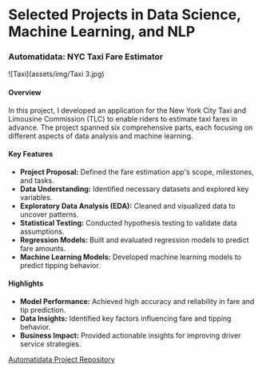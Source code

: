 # Selected Projects in Data Science, Machine Learning, and NLP


### Automatidata: NYC Taxi Fare Estimator

![Taxi](assets/img/Taxi 3.jpg)


#### Overview

In this project, I developed an application for the New York City Taxi and Limousine Commission (TLC) to enable riders to estimate taxi fares in advance. The project spanned six comprehensive parts, each focusing on different aspects of data analysis and machine learning.

#### Key Features

- **Project Proposal:** Defined the fare estimation app's scope, milestones, and tasks.
- **Data Understanding:** Identified necessary datasets and explored key variables.
- **Exploratory Data Analysis (EDA):** Cleaned and visualized data to uncover patterns.
- **Statistical Testing:** Conducted hypothesis testing to validate data assumptions.
- **Regression Models:** Built and evaluated regression models to predict fare amounts.
- **Machine Learning Models:** Developed machine learning models to predict tipping behavior.

#### Highlights

- **Model Performance:** Achieved high accuracy and reliability in fare and tip prediction. 
- **Data Insights:** Identified key factors influencing fare and tipping behavior.
- **Business Impact:** Provided actionable insights for improving driver service strategies.

[Automatidata Project Repository](https://github.com/Kian1369/Automatidata-NYC-Taxi-Fare-Prediction-App)
